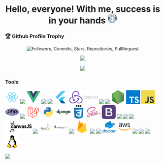 <h1 align="center">Hello, everyone! With me, success is in your hands <img src="./handshake.png" width="30px" height="30px"></h1>

<h3>🏆 Github Profile Trophy</h3>
<p align="center">
<img src="https://github-profile-trophy.vercel.app/?username=Superbluestar&column=-1&theme=gruvbox&title=Followers,Commits,Stars,Repositories,PullRequest,Issues,Organizations,MultiLanguage" alt="Followers, Commits, Stars, Repositories, PullRequest">
</p>
<p align = "center">
  <img src = "https://github-readme-stats.vercel.app/api/top-langs/?username=SuperBluestar&langs_count=20&layout=compact&theme=tokyonight&include_all_commits=true&line_height=27">
</p>

<p align="center"><img src="https://readme-typing-svg.herokuapp.com?size=30&duration=7000&center=true&vCenter=true&width=800&height=60&lines=Passionate+business+partner;Talented+react%2Fvue+frontend+engineer;Experienced+nodejs+backend+engineer;Honest+smart+contract+developer;" />
</p>

### Tools
<code><img height="45" src="https://raw.githubusercontent.com/github/explore/80688e429a7d4ef2fca1e82350fe8e3517d3494d/topics/react/react.png"></code>
<code><img height="45" src="https://cdn.worldvectorlogo.com/logos/next-js.svg"></code>
<code><img height="45" src="https://raw.githubusercontent.com/github/explore/80688e429a7d4ef2fca1e82350fe8e3517d3494d/topics/vue/vue.png"></code>
<code><img height="45" src="https://www.vectorlogo.zone/logos/nuxtjs/nuxtjs-icon.svg"></code>
<code><img height="45" src="https://angular.io/assets/images/logos/angular/angular.svg"></code>
<code><img height="45" src="https://raw.githubusercontent.com/github/explore/80688e429a7d4ef2fca1e82350fe8e3517d3494d/topics/flutter/flutter.png"></code>
<code><img height="45" src="https://raw.githubusercontent.com/github/explore/80688e429a7d4ef2fca1e82350fe8e3517d3494d/topics/redux/redux.png"></code>
<code><img height="45" src="https://raw.githubusercontent.com/github/explore/80688e429a7d4ef2fca1e82350fe8e3517d3494d/topics/express/express.png"></code>
<code><img height="45" src="https://docs.nestjs.com/assets/logo-small.svg"></code>
<code><img height="45" src="https://loopback.io/images/global/loopback-full-logo-blue.svg"></code>
<code><img height="45" src="https://raw.githubusercontent.com/github/explore/80688e429a7d4ef2fca1e82350fe8e3517d3494d/topics/nodejs/nodejs.png"></code>
<code><img height="45" src="https://raw.githubusercontent.com/github/explore/80688e429a7d4ef2fca1e82350fe8e3517d3494d/topics/typescript/typescript.png"></code>
<code><img height="45" src="https://raw.githubusercontent.com/github/explore/80688e429a7d4ef2fca1e82350fe8e3517d3494d/topics/javascript/javascript.png"></code>
<code><img height="45" src="https://raw.githubusercontent.com/github/explore/80688e429a7d4ef2fca1e82350fe8e3517d3494d/topics/php/php.png"></code>
<code><img height="45" src="https://codeigniter.com/assets/icons/ci-footer.png"></code>
<code><img height="45" src="https://raw.githubusercontent.com/github/explore/80688e429a7d4ef2fca1e82350fe8e3517d3494d/topics/laravel/laravel.png"></code>
<code><img height="45" src="https://raw.githubusercontent.com/github/explore/80688e429a7d4ef2fca1e82350fe8e3517d3494d/topics/python/python.png"></code>
<code><img height="45" src="https://raw.githubusercontent.com/github/explore/80688e429a7d4ef2fca1e82350fe8e3517d3494d/topics/django/django.png"></code>
<code><img height="45" src="https://raw.githubusercontent.com/devicons/devicon/master/icons/css3/css3-original-wordmark.svg"></code>
<code><img height="45" src="https://raw.githubusercontent.com/github/explore/80688e429a7d4ef2fca1e82350fe8e3517d3494d/topics/sass/sass.png"></code>
<code><img height="45" src="https://raw.githubusercontent.com/github/explore/80688e429a7d4ef2fca1e82350fe8e3517d3494d/topics/bootstrap/bootstrap.png"></code>
<code><img height="45" src="https://encrypted-tbn0.gstatic.com/images?q=tbn:ANd9GcSk03fpMxbjzvgaDz2z3gu5G-9UeqgnNfUdd7gzSo9-er843XxKIG3g46lO1GRUF-L9UWs&usqp=CAU"></code>
<code><img height="45" src="https://icons-for-free.com/iconfiles/png/512/jquery+icon-1320185152994214115.png"></code>
<code><img height="45" src="raphael.svg"></code>
<code><img height="45" src="https://raw.githubusercontent.com/Hardik0307/Hardik0307/master/assets/canvasjs-charts.svg"></code>
<code><img height="45" src="https://www.chartjs.org/media/logo-title.svg"></code>
<code><img height="45" src="https://raw.githubusercontent.com/github/explore/80688e429a7d4ef2fca1e82350fe8e3517d3494d/topics/mysql/mysql.png"></code>
<code><img height="45" src="https://raw.githubusercontent.com/github/explore/80688e429a7d4ef2fca1e82350fe8e3517d3494d/topics/mongodb/mongodb.png"></code>
<code><img height="45" src="https://cdn.iconscout.com/icon/free/png-256/postgresql-226047.png"></code>
<code><img height="45" src="https://raw.githubusercontent.com/github/explore/80688e429a7d4ef2fca1e82350fe8e3517d3494d/topics/firebase/firebase.png"></code>
<code><img height="45" src="https://www.vectorlogo.zone/logos/figma/figma-icon.svg"></code>
<code><img height="45" src="https://encrypted-tbn0.gstatic.com/images?q=tbn:ANd9GcT9ADisccEuZ0X-Bt7ju9embfnI7Zr_cgUy29foeFM&s=0"></code>
<code><img height="45" src="https://raw.githubusercontent.com/github/explore/80688e429a7d4ef2fca1e82350fe8e3517d3494d/topics/docker/docker.png" ></code>
<code><img height="45" src="https://raw.githubusercontent.com/github/explore/80688e429a7d4ef2fca1e82350fe8e3517d3494d/topics/aws/aws.png"></code>
<code><img height="45" src="https://camo.githubusercontent.com/add2c9721e333f0043ac938f3dadbc26a282776e01b95b308fcaba5afaf74ae3/68747470733a2f2f6173736574732e76657263656c2e636f6d2f696d6167652f75706c6f61642f76313538383830353835382f7265706f7369746f726965732f76657263656c2f6c6f676f2e706e67"></code>
<code><img height="45" src="https://brandslogos.com/wp-content/uploads/images/heroku-logo.png"></code>
<code><img height="45" src="https://cdn0.iconfinder.com/data/icons/flat-round-system/512/microsoft_windows-512.png"></code>
<code><img height="45" src="https://raw.githubusercontent.com/github/explore/80688e429a7d4ef2fca1e82350fe8e3517d3494d/topics/linux/linux.png"></code>

<img src="https://raw.githubusercontent.com/Trilokia/Trilokia/379277808c61ef204768a61bbc5d25bc7798ccf1/bottom_header.svg">
<!--
**SuperBluestar/SuperBluestar** is a ✨ _special_ ✨ repository because its `README.md` (this file) appears on your GitHub profile.


